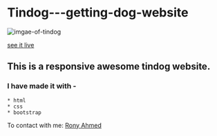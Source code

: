 # Tindog---getting-dog-website

![imgae-of-tindog](https://imgur.com/codIx6I.png)

[see it live](https://ronyahmed1200.github.io/Tindog---getting-dog-website/)

## This is a responsive awesome tindog website.

### I have made it with -
    * html
    * css
    * bootstrap
    
To contact with me: [Rony Ahmed](mailto:moshiourrahmanrony@gmail.com?subject=[Web%20Project]%20Make%20Me%20A%20Website)
